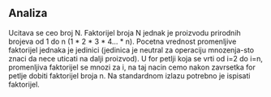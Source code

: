 ## Analiza
Ucitava se ceo broj N. Faktorijel broja N jednak je proizvodu prirodnih brojeva od 1 do n (1 * 2 * 3 * 4... * n). Pocetna vrednost promenljive faktorijel jednaka je jedinici (jedinica je neutral za operaciju mnozenja-sto znaci da nece uticati na dalji proizvod). U for petlji koja se vrti od i=2 do i=n, promenljiva faktorijel se mnozi za i, na taj nacin cemo nakon zavrsetka for petlje dobiti faktorijel broja n. Na standardnom izlazu potrebno je ispisati faktorijel. 
